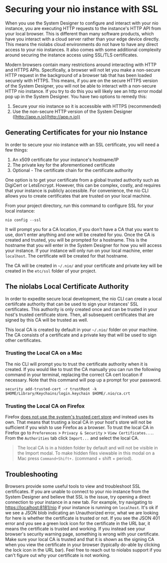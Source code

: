 # Securing your nio instance with SSL

When you use the System Designer to configure and interact with your nio instance, you are executing HTTP requests to the instance's HTTP API from your local browser. This is different than many software products, which have you interact with a cloud server rather than your edge device directly. This means the niolabs cloud environments do not have to have any direct access to your nio instances. It also comes with some additional complexity around securing the instance access using SSL/TLS certificates.

Modern browsers contain many restrictions around interacting with HTTP and HTTPS APIs. Specifically, a browser will not let you make a non-secure HTTP request in the background of a browser tab that has been loaded securely with HTTPS. This means, if you are on the secure HTTPS version of the System Designer, you will not be able to interact with a non-secure HTTP nio instance. If you try to do this you will likely see an http error modal pop up in the System Designer. You have two options to remedy this:

1. Secure your nio instance so it is accessible with HTTPS (recommended)
2. Use the non-secure HTTP version of the System Designer ([http://app.n.io](http://app.n.io))

## Generating Certificates for your nio Instance

In order to secure your nio instance with an SSL certificate, you will need a few things:
1. An x509 certificate for your instance's hostname/IP
2. The private key for the aforementioned certificate
3. Optional - The certificate chain for the certificate authority

One option is to get your certificate from a global trusted authority such as DigiCert or LetsEncrypt. However, this can be complex, costly, and requires that your instance is publicly accessible. For convenience, the nio CLI allows you to create certificates that are trusted on your local machine.

From your project directory, run this command to configure SSL for your local instance:
```
nio config --ssl
```

It will prompt you for a CA location, if you don't have a CA that you want to use, don't enter anything and one will be created for you. Once the CA is created and trusted, you will be prompted for a hostname. This is the hostname that you will enter in the System Designer for how you will access your instance. If your instance will only run on your local machine, enter `localhost`. The certificate will be created for that hostname.

The CA will be created in `~/.nio/` and your certificate and private key will be created in the `etc/ssl` folder of your project.

## The niolabs Local Certificate Authority

In order to expedite secure local development, the nio CLI can create a local certiifcate authority that can be used to sign your instances' SSL certificates. This authority is only created once and can be trusted in your host's trusted certificate store. Then, all subsequent certificates that are signed by this CA will be trusted as well.

This local CA is created by default in your `~/.nio/` folder on your machine. The CA consists of a certificate and a private key that will be used to sign other certificates.

### Trusting the Local CA on a Mac

The nio CLI will prompt you to trust the certificate authority when it is created. If you would like to trust the CA manually you can run the following command in your terminal, replacing the correct CA cert location if necessary. Note that this command will pop up a prompt for your password.

```
security add-trusted-cert -r trustRoot -k $HOME/Library/Keychains/login.keychain $HOME/.nio/ca.crt
```

### Trusting the Local CA on Firefox

Firefox [does not use the system's trusted cert store](https://www.mozilla.org/en-US/about/governance/policies/security-group/certs/policy/) and instead uses its own. That means that trusting a local CA in your host's store will not be sufficient if you wish to use Firefox as a browser. To trust the local CA in Firefox go to `Preferences` > `Privacy & Security` > `View Certificates...`. From the `Authorities` tab click `Import...` and select the local CA.

> The local CA is in a hidden folder by default and will not be visible in the Import modal. To make hidden files viewable in this modal on a Mac press `Command+Shift+.` (command + shift + period).

## Troubleshooting

Browsers provide some useful tools to view and troubleshoot SSL certificates. If you are unable to connect to your nio instance from the System Designer and believe that SSL is the issue, try opening a direct connection to your instance in a new tab. For example, try navigating to [https://localhost:8181/nio](https://localhost:8181/nio) if your instance is running on `localhost`. It's ok if we see a JSON blob indicating an Unauthorized error, what we are looking for here is whether the certificate is trusted or not. If you see the JSON 401 error and you see a green lock icon for the certificate in the URL bar, it means the certificate is trusted and working. If you instead see your browser's security warning page, something is wrong with your certificate. Make sure your local CA is trusted and that it is shown as the signing CA when you view the certificate in your browser (typically do-able by clicking the lock icon in the URL bar). Feel free to reach out to niolabs support if you can't figure out why your certificate is not working.
